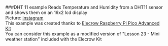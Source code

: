 ###DHT 11 example
Reads Temperature and Humidity from a DHT11 sensor and shows them on an 16x2 lcd display  
Picture: [instagram](https://www.instagram.com/cyb3rn0id/p/C1UR4WpNPNp/)  
This example was created thanks to [Elecrow Raspberry Pi Pico Advanced Kit](https://www.elecrow.com/raspberry-pi-pico-advanced-kit-with-pico-board-32-modules-and-32-detailed-projects-lessons.html)  
You can consider this example as a modified version of "Lesson 23 - Mini weather station" included with the Elecrow Kit
